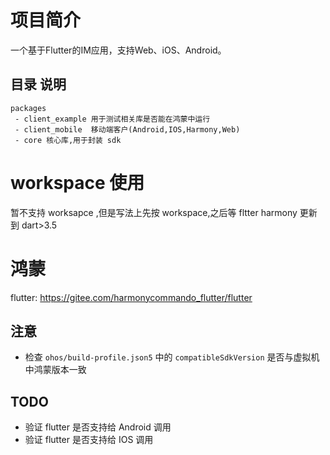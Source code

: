 
# 项目简介

一个基于Flutter的IM应用，支持Web、iOS、Android。


## 目录 说明

```
packages
 - client_example 用于测试相关库是否能在鸿蒙中运行
 - client_mobile  移动端客户(Android,IOS,Harmony,Web)
 - core 核心库,用于封装 sdk
```


# workspace 使用

暂不支持 worksapce ,但是写法上先按 workspace,之后等 fltter harmony 更新到 dart>3.5

# 鸿蒙

flutter: https://gitee.com/harmonycommando_flutter/flutter

## 注意
- 检查 `ohos/build-profile.json5` 中的 `compatibleSdkVersion` 是否与虚拟机中鸿蒙版本一致



## TODO
-  验证 flutter 是否支持给 Android 调用
-  验证 flutter 是否支持给 IOS 调用